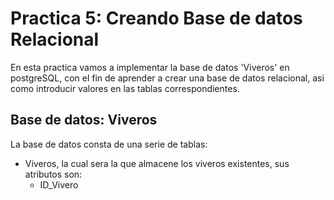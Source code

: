 # Practica 5: Creando Base de datos Relacional

En esta practica vamos a implementar la base de datos 'Viveros' en postgreSQL, con el fin de aprender a crear una base de datos relacional, asi como introducir valores en las tablas correspondientes.

## Base de datos: Viveros

La base de datos consta de una serie de tablas:

* Viveros, la cual sera la que almacene los viveros existentes, sus atributos son:
  * ID_Vivero